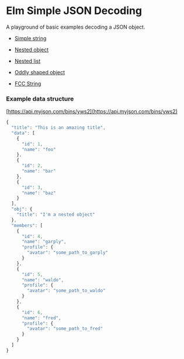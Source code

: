 # Elm Simple JSON Decoding

A playground of basic examples decoding a JSON object.

* [Simple string](http://chrisbuttery.github.io/elm-simple-json-decoding/simple_string.html)
* [Nested object](http://chrisbuttery.github.io/elm-simple-json-decoding/nested_object.html)
* [Nested list](http://chrisbuttery.github.io/elm-simple-json-decoding/nested_list.html)
* [Oddly shaped object](http://chrisbuttery.github.io/elm-simple-json-decoding/oddly_shaped_object.html)

* [FCC String](http://kgashok.github.io/elm-simple-json-decoding/freecodecamp.html)


### Example data structure

[https://api.myjson.com/bins/yws2](https://api.myjson.com/bins/yws2)

```js
{
  "title": "This is an amazing title",
  "data": [
    {
      "id": 1,
      "name": "foo"
    },
    {
      "id": 2,
      "name": "bar"
    },
    {
      "id": 3,
      "name": "baz"
    }
  ],
  "obj": {
    "title": "I'm a nested object"
  },
  "members": [
    {
      "id": 4,
      "name": "garply",
      "profile": {
        "avatar": "some_path_to_garply"
      }
    },
    {
      "id": 5,
      "name": "waldo",
      "profile": {
        "avatar": "some_path_to_waldo"
      }
    },
    {
      "id": 6,
      "name": "fred",
      "profile": {
        "avatar": "some_path_to_fred"
      }
    }
  ]
}
```
